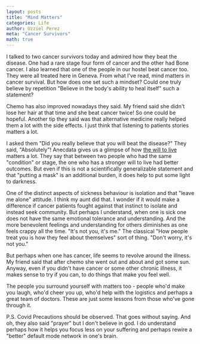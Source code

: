 ```yaml
---
layout: posts
title: "Mind Matters"
categories: Life
author: Uzziel Perez
meta: "Cancer Survivors"
math: true
---
```


I talked to two cancer survivors today and admired how they beat the disease. One had a rare stage four form of cancer and the other had Bone cancer.
I also learned that one of the people in our hostel beat cancer too. They were all treated here in Geneva. From what I've read, mind matters in cancer survival. But how does one set such a mindset?
Could one truly believe by repetition "Believe in the body's ability to heal itself" such a statement?

Chemo has also improved nowadays they said. My friend said she didn't lose her hair at that time and she beat cancer twice! So one could be hopeful.
Another tip they said was that alternative medicine really helped them a lot with the side effects. I just think that listening to patients stories matters a lot.

I asked them "Did you really believe that you will beat the disease?" They said, "Absolutely"! Anecdata gives us a glimpse of how [the will to live](https://med.stanford.edu/survivingcancer/cancers-existential-questions/cancer-will-to-live.html) matters a lot. They say that between two people who had the same "condition" or stage, the one who has a stronger will to live had better outcomes. But even if this is not a scientifically generalizable statement and that "putting a mask" is an additional burden, it does help to put some light to darkness.

One of the distinct aspects of sickness behaviour is isolation and that "leave me alone" attitude. I think my aunt did that. I wonder if it would make a difference if cancer patients fought against that instinct to isolate and instead seek community. But perhaps I understand, when one is sick one does not have the same emotional tolerance and understanding. And the more benevolent feelings and understanding for others diminishes as one feels crappy all the time. "It's not you, it's me." The classical "How people treat you is how they feel about themselves" sort of thing. "Don't worry, it's not you."

But perhaps when one has cancer, life seems to revolve around the illness. My friend said that after chemo she went out and about and got some sun. Anyway, even if you didn't have cancer or some other chronic illness, it makes sense to try if you can, to do things that make you feel well.

The people you surround yourself with matters too - people who'd make you laugh, who'd cheer you up, who'd help with the logistics and perhaps a great team of doctors.
These are just some lessons from those who've gone through it.

P.S. Covid Precautions should be observed. That goes without saying. And oh, they also said "prayer" but I don't believe in god. I do understand perhaps how it helps you focus less on your suffering and perhaps rewire a "better" default mode network in one's brain.
